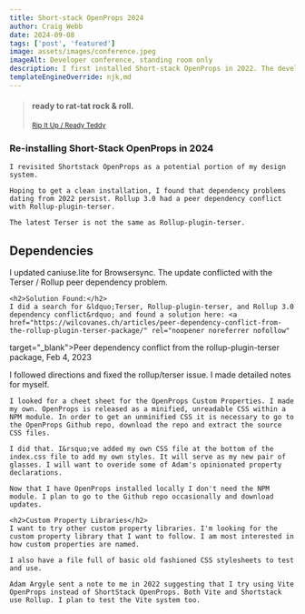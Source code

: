 ```yaml
---
title: Short-stack OpenProps 2024
author: Craig Webb
date: 2024-09-08
tags: ['post', 'featured']
image: assets/images/conference.jpeg
imageAlt: Developer conference, standing room only
description: I first installed Short-stack OpenProps in 2022. The development build had problems with Terser and Rollup 3.0. This year I fixed it. 
templateEngineOverride: njk,md
---
```

<blockquote>
    <h4>ready to rat-tat rock & roll.</h4>
      <small><a href="https://www.youtube.com/watch?v=qjobBx2P6C0" rel="noopener noreferrer nofollow" target="_blank">Rip It Up / Ready Teddy</a></small>
</blockquote>
    <h3>Re-installing Short-Stack OpenProps in 2024</h3>

    I revisited Shortstack OpenProps as a potential portion of my design system.

    Hoping to get a clean installation, I found that dependency problems dating from 2022 persist. Rollup 3.0 had a peer dependency conflict with Rollup-plugin-terser.
    
    The latest Terser is not the same as Rollup-plugin-terser.

<h2>Dependencies</h2>
    <p>I updated caniuse.lite for Browsersync. The update conflicted with the Terser / Rollup peer dependency problem.</p>

    <h2>Solution Found:</h2>
    I did a search for &ldquo;Terser, Rollup-plugin-terser, and Rollup 3.0 dependency conflict&rdquo; and found a solution here: <a href="https://wilcovanes.ch/articles/peer-dependency-conflict-from-the-rollup-plugin-terser-package/" rel="noopener noreferrer nofollow" 
   target="_blank">Peer dependency conflict from the rollup-plugin-terser package, Feb 4, 2023</a></p>
    I followed directions and fixed the rollup/terser issue. I made detailed notes for myself.

    I looked for a cheet sheet for the OpenProps Custom Properties. I made my own. OpenProps is released as a minified, unreadable CSS within a NPM module. In order to get an unminified CSS it is necessary to go to the OpenProps Github repo, download the repo and extract the source CSS files.

    I did that. I&rsquo;ve added my own CSS file at the bottom of the index.css file to add my own styles. It will serve as my new pair of glasses. I will want to overide some of Adam's opinionated property declarations.

    Now that I have OpenProps installed locally I don't need the NPM module. I plan to go to the Github repo occasionally and download updates.
    
    <h2>Custom Property Libraries</h2>
    I want to try other custom property libraries. I'm looking for the custom property library that I want to follow. I am most interested in how custom properties are named.

    I also have a file full of basic old fashioned CSS stylesheets to test and use.

    Adam Argyle sent a note to me in 2022 suggesting that I try using Vite OpenProps instead of ShortStack OpenProps. Both Vite and Shortstack use Rollup. I plan to test the Vite system too.

